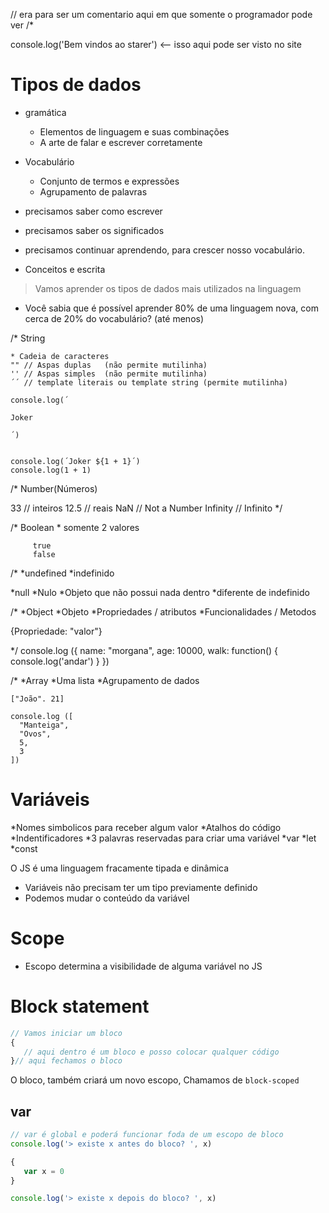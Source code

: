 // era para ser um comentario aqui 
   em que somente o programador pode ver
/*

console.log('Bem vindos ao starer') <-- isso aqui pode ser visto no site

# Tipos de dados

* gramática
   * Elementos de linguagem e suas combinações
   * A arte de falar e escrever corretamente

* Vocabulário
   * Conjunto de termos e expressões
   * Agrupamento de palavras

* precisamos saber como escrever
* precisamos saber os significados
* precisamos continuar aprendendo, para crescer nosso vocabulário.

* Conceitos e escrita

> Vamos aprender os tipos de dados mais utilizados na linguagem
  * Você sabia que é possível aprender 80% de uma linguagem nova, com cerca de 20% do vocabulário? (até menos)

  /*
    String

    * Cadeia de caracteres
    "" // Aspas duplas   (não permite mutilinha)
    '' // Aspas simples  (não permite mutilinha)
    ´´ // template literais ou template string (permite mutilinha)   

    console.log(´
    
    Joker
    
    ´)


    console.log(´Joker ${1 + 1}´)
    console.log(1 + 1)


/*
 Number(Números)

 33 // inteiros
 12.5 // reais
 NaN // Not a Number
 Infinity // Infinito
 */

 /*
   Boolean
     * somente 2 valores

         true
         false

 /*
 *undefined
   *indefinido

*null
  *Nulo
  *Objeto que não possui nada dentro
  *diferente de indefinido

/*
*Object
   *Objeto
   *Propriedades / atributos
   *Funcionalidades / Metodos

   {Propriedade: "valor"}

   */
   console.log ({
      name: "morgana",
       age: 10000,
      walk: function() {
         console.log('andar')
      }
   })

/*
  *Array
    *Uma lista
    *Agrupamento de dados

    ["João". 21]

    console.log ([
      "Manteiga",
      "Ovos",
      5,
      3
    ])


   
# Variáveis

*Nomes simbolicos para receber algum valor
*Atalhos do código
*Indentificadores
*3 palavras reservadas para criar uma variável
   *var
   *let
   *const


O JS é uma linguagem fracamente tipada e dinâmica
- Variáveis não precisam ter um tipo previamente definido
- Podemos mudar o conteúdo da variável

# Scope

* Escopo determina a visibilidade de alguma variável no JS

# Block statement
```js
// Vamos iniciar um bloco
{
   // aqui dentro é um bloco e posso colocar qualquer código
}// aqui fechamos o bloco
```

O bloco, também criará um novo escopo, Chamamos de
`block-scoped`

## var
```js
// var é global e poderá funcionar foda de um escopo de bloco
console.log('> existe x antes do bloco? ', x)

{
   var x = 0
}

console.log('> existe x depois do bloco? ', x)
```